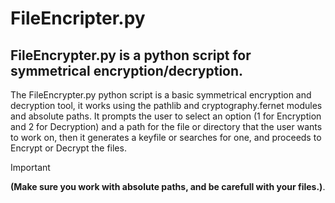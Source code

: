 # FileEncripter.py
## FileEncrypter.py is a python script for symmetrical encryption/decryption.

The FileEncrypter.py python script is a basic symmetrical encryption and decryption tool, it works using the pathlib and cryptography.fernet modules and absolute paths.
It prompts the user to select an option (1 for Encryption and 2 for Decryption) and a path for the file or directory that the user wants to work on, then it generates a keyfile or searches for one,
and proceeds to Encrypt or Decrypt the files.

> [!IMPORTANT]
> **(Make sure you work with absolute paths, and be carefull with your files.)**.  

<!-- With luv cuenca -->
